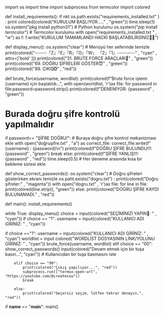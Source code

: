 import os
import time
import subprocess
from termcolor import colored 

def install_requirements():
if nkt os.path.exists("requirements_installed.txt" ) :
print colored(colored("KURULUM BAŞLIYOR....." ,  "green"))
time.sleep(1)
os.system("pkg install python31")  # Python kurulumu
os.system("pip install termcolor")  # Termcolor kurulumu 
with open("requirements_installed.txt " ,  "w") as f:
f.write("KURULUM TAMAMLANDI HACKİ BAŞLATABİLİRSİNİZ🤫😈")

def display_menu():
os.system("clear")  # Menüyü her seferinde temizle
print(colored("------『Z』『E』『R』『O』『W』 『2』『1』---------" ,  "cyan" , attrs=['bold' ]))
print(colored("31.  BRUTE FORCE ARAÇLARI🤫" ,  "green"))
print(colored("69.  DOĞRU ŞİFRELERİ GÖSTER😈" ,  "green"))
print(colored("89.  ÇIKIŞ❎" ,  "red"))

def brute_force(username,  wordlist):
print(colored(f"Brute force işlemi {username} için başlatıldı...",
with open(worldlist,  'r')as file:
for password in file:password=password.strip()
print(colored(f"DENENİYOR:  {password" ,  "green"))
# Burada doğru şifre kontrolü yapılmalıdır
if password== "ŞİFRE DOĞRU!":  # Buraya doğru şifre kontrol mekanizması ekle
with open("doğruşifre.txt" ,  "a") as correct_file:
correct_file.write(f"{username} : {password}\n")
print(colored(f"DOĞRU ŞİFRE BULUNDU!!!:  {password" ,  "green")
break
else:
print(colored(f"ŞİFRE YANLIŞ!!!:  {password" ,  "red"))
time.sleep(0.5)  # Her deneme arasında kısa bir bekleme süresi ekle

def show_correct_passwords():
os.system("clear")   # Doğru şifreleri gösterirken ekranı temizle
os.paht.exists("dogru.txt") :
print(colored("Doğru şifreler:" ,  "magenta"))
with open("dogru.txt" ,  'r')as file:
for line in file:
print(colored(line.strip(),  "green"))
else:
print(colored("DOGRU ŞİFRE KAYDI BULUNAMADI." ,  "red"))

def main():
install_requirements()

while True:
display_menu()
choice = input(colored("SEÇİMİNİZİ YAPIN🤝:  " ,  "cyan"))
if choice == "1":
username = input(colored("KULLANICI ADI GİRİNİZ: " ,  "cyan"))

if choice =="1":
username = input(colored("KULLANICI ADI GİRİNİZ: " ,  "cyan")
worldlist = input colored("WORDLİST DOSYASININ LİNK/YOLUNU GİRİNİZ: " ,  "cyan"))
brute_force(username,  wordlist)
elif choice == "00":
            show_correct_passwords()
            input(colored("Devam etmek için bir tuşa basın...", "cyan"))  # Kullanıcıdan bir tuşa basmasını iste

        elif choice == "99":
            print(colored("Çıkış yapılıyor...", "red"))
            subprocess.run(["termux-open-url", "https://youtube.com/@createxsw"])
            break

        else:
            print(colored("Geçersiz seçim, lütfen tekrar deneyin.", "red"))

if __name__ == "__main__":
    main()
